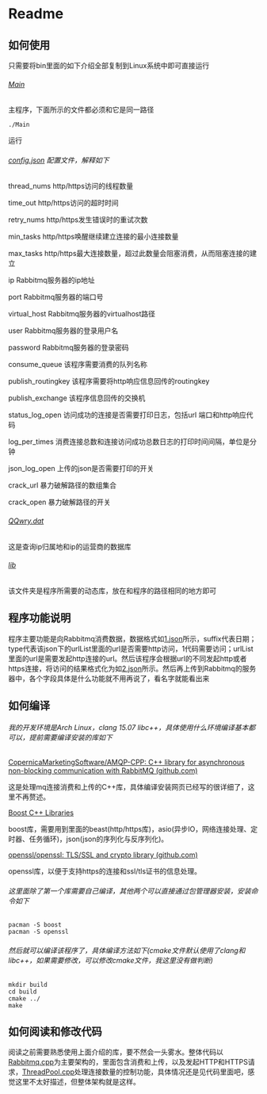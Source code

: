 # Readme

## 如何使用

只需要将bin里面的如下介绍全部复制到Linux系统中即可直接运行

###### [Main](./bin/Main)

主程序，下面所示的文件都必须和它是同一路径

```shell
./Main
```

运行

###### [config.json](./bin/config.json) 配置文件，解释如下

thread_nums	http/https访问的线程数量

time_out	http/https访问的超时时间

retry_nums	http/https发生错误时的重试次数

min_tasks	http/https唤醒继续建立连接的最小连接数量

max_tasks	http/https最大连接数量，超过此数量会阻塞消费，从而阻塞连接的建立

ip	Rabbitmq服务器的ip地址

port	Rabbitmq服务器的端口号

virtual_host	Rabbitmq服务器的virtualhost路径

user	Rabbitmq服务器的登录用户名

password	Rabbitmq服务器的登录密码

consume_queue	该程序需要消费的队列名称

publish_routingkey	该程序需要将http响应信息回传的routingkey

publish_exchange	该程序信息回传的交换机

status_log_open	访问成功的连接是否需要打印日志，包括url 端口和http响应代码

log_per_times	消费连接总数和连接访问成功总数日志的打印时间间隔，单位是分钟

json_log_open	上传的json是否需要打印的开关

crack_url	暴力破解路径的数组集合

crack_open	暴力破解路径的开关	

###### [QQwry.dat](./bin/QQwry.dat)

这是查询ip归属地和ip的运营商的数据库

###### [lib](./bin/lib)

该文件夹是程序所需要的动态库，放在和程序的路径相同的地方即可

## 程序功能说明

程序主要功能是向Rabbitmq消费数据，数据格式如[1.json](./bin/1.json)所示，suffix代表日期；type代表该json下的urlList里面的url是否需要http访问，1代码需要访问；urlList里面的url是需要发起http连接的url。然后该程序会根据url的不同发起http或者https连接，将访问的结果格式化为如[2.json](./bin/2.json)所示。然后再上传到Rabbitmq的服务器中，各个字段具体是什么功能就不用再说了，看名字就能看出来

## 如何编译

###### 我的开发环境是Arch Linux，clang 15.07 libc++，具体使用什么环境编译基本都可以，提前需要编译安装的库如下

[CopernicaMarketingSoftware/AMQP-CPP: C++ library for asynchronous non-blocking communication with RabbitMQ (github.com)](https://github.com/CopernicaMarketingSoftware/AMQP-CPP)

这是处理mq连接消费和上传的C++库，具体编译安装网页已经写的很详细了，这里不再赘述。

[Boost C++ Libraries](https://www.boost.org/)

boost库，需要用到里面的beast(http/https库)，asio(异步IO，网络连接处理、定时器、任务循环)，json(json的序列化与反序列化)。

[openssl/openssl: TLS/SSL and crypto library (github.com)](https://github.com/openssl/openssl)

openssl库，以便于支持https的连接和ssl/tls证书的信息处理。

###### 这里面除了第一个库需要自己编译，其他两个可以直接通过包管理器安装，安装命令如下

```shell
pacman -S boost
pacman -S openssl
```

###### 然后就可以编译该程序了，具体编译方法如下(cmake文件默认使用了clang和libc++，如果需要修改，可以修改cmake文件，我这里没有做判断)

```shell
mkdir build
cd build
cmake ../
make
```

## 如何阅读和修改代码

阅读之前需要熟悉使用上面介绍的库，要不然会一头雾水。整体代码以[Rabbitmq.cpp](./src/Rabbitmq.cpp)为主要架构的，里面包含消费和上传，以及发起HTTP和HTTPS请求，[ThreadPool.cpp](./src/ThreadPool.cpp)处理连接数量的控制功能，具体情况还是见代码里面吧，感觉这里不太好描述，但整体架构就是这样。
